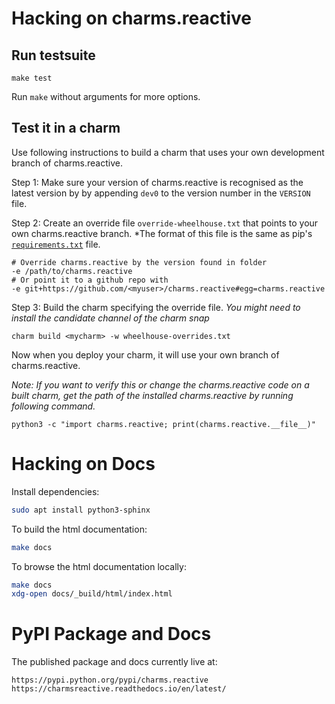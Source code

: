 # Hacking on charms.reactive

## Run testsuite

    make test

Run `make` without arguments for more options.

## Test it in a charm

Use following instructions to build a charm that uses your own development branch of
charms.reactive.

Step 1: Make sure your version of charms.reactive is recognised as the latest version by
by appending `dev0` to the version number in the `VERSION` file.

Step 2: Create an override file `override-wheelhouse.txt` that points to your own
charms.reactive branch. *The format of this file is the same as pip's
[`requirements.txt`](https://pip.pypa.io/en/stable/reference/pip_install/#requirements-file-format)
file.

    # Override charms.reactive by the version found in folder
    -e /path/to/charms.reactive
    # Or point it to a github repo with
    -e git+https://github.com/<myuser>/charms.reactive#egg=charms.reactive

Step 3: Build the charm specifying the override file. *You might need to install the
candidate channel of the charm snap*

    charm build <mycharm> -w wheelhouse-overrides.txt

Now when you deploy your charm, it will use your own branch of charms.reactive.

*Note: If you want to verify this or change the charms.reactive code on a built
charm, get the path of the installed charms.reactive by running following command.*

    python3 -c "import charms.reactive; print(charms.reactive.__file__)"

# Hacking on Docs

Install dependencies:

```bash
sudo apt install python3-sphinx
```

To build the html documentation:

```bash
make docs
```

To browse the html documentation locally:

```bash
make docs
xdg-open docs/_build/html/index.html
```


# PyPI Package and Docs

The published package and docs currently live at:

    https://pypi.python.org/pypi/charms.reactive
    https://charmsreactive.readthedocs.io/en/latest/
